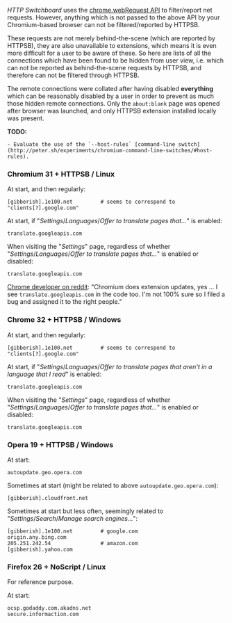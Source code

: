 _HTTP Switchboard_ uses the [chrome.webRequest API](http://developer.chrome.com/extensions/webRequest.html) to filter/report net requests. However, anything which is not passed to the above API by your Chromium-based browser can not be filtered/reported by HTTPSB.

These requests are not merely behind-the-scene (which are reported by HTTPSB), they are also unavailable to extensions, which means it is even more difficult for a user to be aware of these. So here are lists of all the connections which have been found to be hidden from user view, i.e. which can not be reported as behind-the-scene requests by HTTPSB, and therefore can not be filtered through HTTPSB.

The remote connections were collated after having disabled **everything** which can be reasonably disabled by a user in order to prevent as much those hidden remote connections. Only the `about:blank` page was opened after browser was launched, and only HTTPSB extension installed locally was present.

**TODO:**

    - Evaluate the use of the `--host-rules` [command-line switch](http://peter.sh/experiments/chromium-command-line-switches/#host-rules).

### Chromium 31 + HTTPSB / Linux

At start, and then regularly:

```
[gibberish].1e100.net         # seems to correspond to "clients[?].google.com"
```

At start, if "_Settings_/_Languages_/_Offer to translate pages that..._" is enabled:
```
translate.googleapis.com
```

When visiting the "_Settings_" page, regardless of whether "_Settings_/_Languages_/_Offer to translate pages that..._" is enabled or disabled:
```
translate.googleapis.com
```

[Chrome developer on reddit](http://www.reddit.com/r/chrome/comments/1xsxjv/best_browser_google_chrome_vs_chromium/cff4ec8): "Chromium does extension updates, yes ... I see `translate.googleapis.com` in the code too. I'm not 100% sure so I filed a bug and assigned it to the right people."

### Chrome 32 + HTTPSB / Windows

At start, and then regularly:

```
[gibberish].1e100.net         # seems to correspond to "clients[?].google.com"
```

At start, if "_Settings_/_Languages_/_Offer to translate pages that aren't in a language that I read_" is enabled:
```
translate.googleapis.com
```

When visiting the "_Settings_" page, regardless of whether "_Settings_/_Languages_/_Offer to translate pages that..._" is enabled or disabled:
```
translate.googleapis.com
```

### Opera 19 + HTTPSB / Windows

At start:
```
autoupdate.geo.opera.com
```

Sometimes at start (might be related to above `autoupdate.geo.opera.com`):
```
[gibberish].cloudfront.net
```

Sometimes at start but less often, seemingly related to "_Settings_/_Search_/_Manage search engines..._":
```
[gibberish].1e100.net         # google.com
origin.any.bing.com
205.251.242.54                # amazon.com
[gibberish].yahoo.com
```

### Firefox 26 + NoScript / Linux

For reference purpose.

At start:
```
ocsp.godaddy.com.akadns.net
secure.informaction.com
```